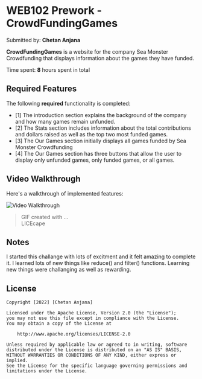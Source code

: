 # WEB102 Prework - CrowdFundingGames

Submitted by: **Chetan Anjana**

**CrowdFundingGames** is a website for the company Sea Monster Crowdfunding that displays information about the games they have funded.

Time spent: **8** hours spent in total

## Required Features

The following **required** functionality is completed:

- [1] The introduction section explains the background of the company and how many games remain unfunded.
- [2] The Stats section includes information about the total contributions and dollars raised as well as the top two most funded games.
- [3] The Our Games section initially displays all games funded by Sea Monster Crowdfunding
- [4] The Our Games section has three buttons that allow the user to display only unfunded games, only funded games, or all games.

## Video Walkthrough

Here's a walkthrough of implemented features:

<img src='C:\Users\cheta\web102_prework\preWork.gif' title='Video Walkthrough' width='' alt='Video Walkthrough' />

> GIF created with ...  
> LICEcape

## Notes

I started this challange with lots of excitment and it felt amazing to complete it. I learned lots of new things like reduce() and filter() functions. Learning new things were challanging as well as rewarding.

## License

    Copyright [2022] [Chetan Anjana]

    Licensed under the Apache License, Version 2.0 (the "License");
    you may not use this file except in compliance with the License.
    You may obtain a copy of the License at

        http://www.apache.org/licenses/LICENSE-2.0

    Unless required by applicable law or agreed to in writing, software
    distributed under the License is distributed on an "AS IS" BASIS,
    WITHOUT WARRANTIES OR CONDITIONS OF ANY KIND, either express or implied.
    See the License for the specific language governing permissions and
    limitations under the License.
